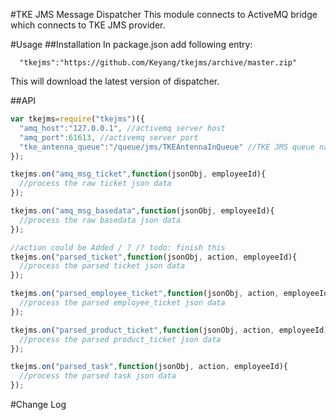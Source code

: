 #TKE JMS Message Dispatcher
This module connects to ActiveMQ bridge which connects to TKE JMS provider.

#Usage
##Installation
In package.json add following entry:
```
  "tkejms":"https://github.com/Keyang/tkejms/archive/master.zip"
```
This will download the latest version of dispatcher.

##API
```js
var tkejms=require("tkejms")({
  "amq_host":"127.0.0.1", //activemq server host
  "amq_port":61613, //activemq server port
  "tke_antenna_queue":"/queue/jms/TKEAntennaInQueue" //TKE JMS queue name
});

tkejms.on("amq_msg_ticket",function(jsonObj, employeeId){
  //process the raw ticket json data
});

tkejms.on("amq_msg_basedata",function(jsonObj, employeeId){
  //process the raw basedata json data
});

//action could be Added / ? /? todo: finish this
tkejms.on("parsed_ticket",function(jsonObj, action, employeeId){
  //process the parsed ticket json data
});

tkejms.on("parsed_employee_ticket",function(jsonObj, action, employeeId){
  //process the parsed employee_ticket json data
});

tkejms.on("parsed_product_ticket",function(jsonObj, action, employeeId){
  //process the parsed product_ticket json data
});

tkejms.on("parsed_task",function(jsonObj, action, employeeId){
  //process the parsed task json data
});


```

#Change Log

